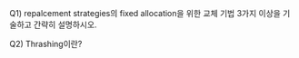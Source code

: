 Q1) repalcement strategies의 fixed allocation을 위한 교체 기법 3가지 이상을 기술하고 간략히 설명하시오.



Q2) Thrashing이란?

